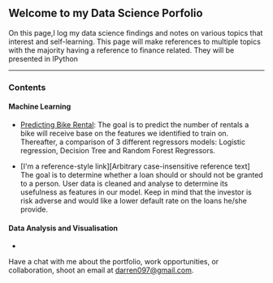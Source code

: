 ## Welcome to my Data Science Porfolio

On this page,I log my data science findings and notes on various topics that interest and self-learning. This page will make references to multiple topics with the majority having a reference to finance related. They will be presented in IPython

---

### Contents

####  Machine Learning

* [Predicting Bike Rental](https://github.com/darerendho/ds_exploration/blob/master/Predicting%20Bike%20Rentals/predicting_bike_rental.ipynb): The goal is to predict the number of rentals a bike will receive base on the features we identified to train on. Thereafter, a comparison of 3 different regressors models: Logistic regression, Decision Tree and Random Forest Regressors.

* [I'm a reference-style link][Arbitrary case-insensitive reference text]  The goal is to determine whether a loan should or should not be granted to a person. User data is cleaned and analyse to determine its usefulness as features in our model. Keep in mind that the investor is risk adverse and would like a lower default rate on the loans he/she provide.


#### Data Analysis and Visualisation
*


Have a chat with me about the portfolio, work opportunities, or collaboration, shoot an email at darren097@gmail.com.
